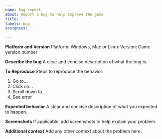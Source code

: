 ```yaml
---
name: Bug report
about: Report a bug to help improve the game
title: ''
labels: bug
assignees: ''

---
```


**Platform and Version**
Platform: Windows, Mac or Linux
Version: Game version number

**Describe the bug**
A clear and concise description of what the bug is.

**To Reproduce**
Steps to reproduce the behavior:
1. Go to...
2. Click on...
3. Scroll down to...
4. See error

**Expected behavior**
A clear and concise description of what you expected to happen.

**Screenshots**
If applicable, add screenshots to help explain your problem.

**Additional context**
Add any other context about the problem here.
